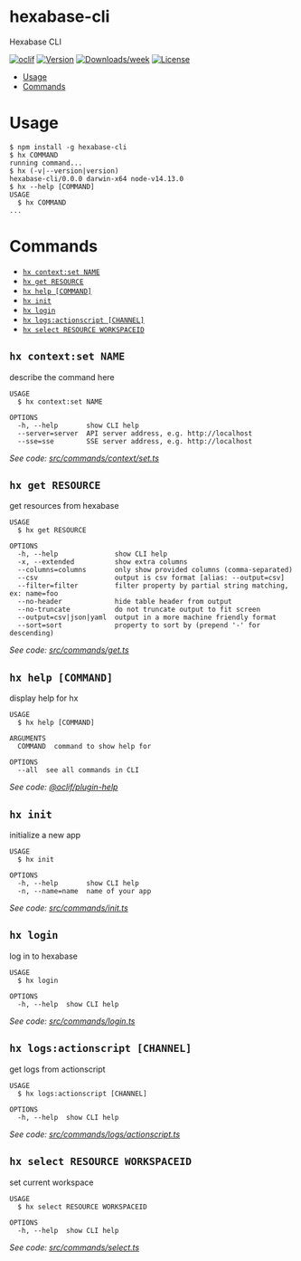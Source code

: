 hexabase-cli
============

Hexabase CLI

[![oclif](https://img.shields.io/badge/cli-oclif-brightgreen.svg)](https://oclif.io)
[![Version](https://img.shields.io/npm/v/hexabase-cli.svg)](https://npmjs.org/package/hexabase-cli)
[![Downloads/week](https://img.shields.io/npm/dw/hexabase-cli.svg)](https://npmjs.org/package/hexabase-cli)
[![License](https://img.shields.io/npm/l/hexabase-cli.svg)](https://github.com/b-eee/hexabase-cli/blob/master/package.json)

<!-- toc -->
* [Usage](#usage)
* [Commands](#commands)
<!-- tocstop -->
# Usage
<!-- usage -->
```sh-session
$ npm install -g hexabase-cli
$ hx COMMAND
running command...
$ hx (-v|--version|version)
hexabase-cli/0.0.0 darwin-x64 node-v14.13.0
$ hx --help [COMMAND]
USAGE
  $ hx COMMAND
...
```
<!-- usagestop -->
# Commands
<!-- commands -->
* [`hx context:set NAME`](#hx-contextset-name)
* [`hx get RESOURCE`](#hx-get-resource)
* [`hx help [COMMAND]`](#hx-help-command)
* [`hx init`](#hx-init)
* [`hx login`](#hx-login)
* [`hx logs:actionscript [CHANNEL]`](#hx-logsactionscript-channel)
* [`hx select RESOURCE WORKSPACEID`](#hx-select-resource-workspaceid)

## `hx context:set NAME`

describe the command here

```
USAGE
  $ hx context:set NAME

OPTIONS
  -h, --help       show CLI help
  --server=server  API server address, e.g. http://localhost
  --sse=sse        SSE server address, e.g. http://localhost
```

_See code: [src/commands/context/set.ts](https://github.com/b-eee/hexabase-cli/blob/v0.0.0/src/commands/context/set.ts)_

## `hx get RESOURCE`

get resources from hexabase

```
USAGE
  $ hx get RESOURCE

OPTIONS
  -h, --help              show CLI help
  -x, --extended          show extra columns
  --columns=columns       only show provided columns (comma-separated)
  --csv                   output is csv format [alias: --output=csv]
  --filter=filter         filter property by partial string matching, ex: name=foo
  --no-header             hide table header from output
  --no-truncate           do not truncate output to fit screen
  --output=csv|json|yaml  output in a more machine friendly format
  --sort=sort             property to sort by (prepend '-' for descending)
```

_See code: [src/commands/get.ts](https://github.com/b-eee/hexabase-cli/blob/v0.0.0/src/commands/get.ts)_

## `hx help [COMMAND]`

display help for hx

```
USAGE
  $ hx help [COMMAND]

ARGUMENTS
  COMMAND  command to show help for

OPTIONS
  --all  see all commands in CLI
```

_See code: [@oclif/plugin-help](https://github.com/oclif/plugin-help/blob/v3.2.0/src/commands/help.ts)_

## `hx init`

initialize a new app

```
USAGE
  $ hx init

OPTIONS
  -h, --help       show CLI help
  -n, --name=name  name of your app
```

_See code: [src/commands/init.ts](https://github.com/b-eee/hexabase-cli/blob/v0.0.0/src/commands/init.ts)_

## `hx login`

log in to hexabase

```
USAGE
  $ hx login

OPTIONS
  -h, --help  show CLI help
```

_See code: [src/commands/login.ts](https://github.com/b-eee/hexabase-cli/blob/v0.0.0/src/commands/login.ts)_

## `hx logs:actionscript [CHANNEL]`

get logs from actionscript

```
USAGE
  $ hx logs:actionscript [CHANNEL]

OPTIONS
  -h, --help  show CLI help
```

_See code: [src/commands/logs/actionscript.ts](https://github.com/b-eee/hexabase-cli/blob/v0.0.0/src/commands/logs/actionscript.ts)_

## `hx select RESOURCE WORKSPACEID`

set current workspace

```
USAGE
  $ hx select RESOURCE WORKSPACEID

OPTIONS
  -h, --help  show CLI help
```

_See code: [src/commands/select.ts](https://github.com/b-eee/hexabase-cli/blob/v0.0.0/src/commands/select.ts)_
<!-- commandsstop -->
